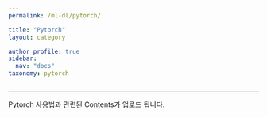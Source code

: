 ```yaml
---
permalink: /ml-dl/pytorch/

title: "Pytorch"
layout: category

author_profile: true
sidebar:
  nav: "docs"
taxonomy: pytorch
---
```


<hr/>
Pytorch 사용법과 관련된 Contents가 업로드 됩니다.
